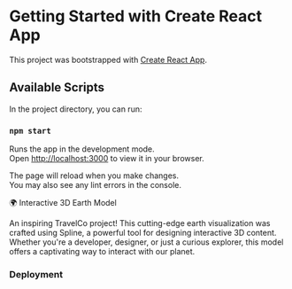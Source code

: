 # Getting Started with Create React App

This project was bootstrapped with [Create React App](https://github.com/facebook/create-react-app).

## Available Scripts

In the project directory, you can run:

### `npm start`

Runs the app in the development mode.\
Open [http://localhost:3000](http://localhost:3000) to view it in your browser.

The page will reload when you make changes.\
You may also see any lint errors in the console.

🌍 Interactive 3D Earth Model

An inspiring TravelCo project! This cutting-edge earth visualization was crafted using Spline, a powerful tool for designing interactive 3D content. Whether you're a developer, designer, or just a curious explorer, this model offers a captivating way to interact with our planet.

### Deployment

